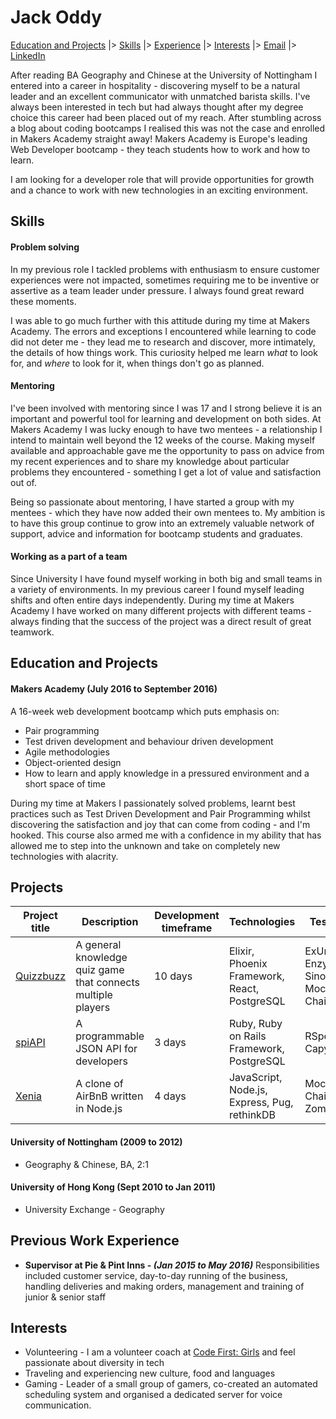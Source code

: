 # Jack Oddy

 [Education and Projects](#education) |> [Skills](#skills) |> [Experience](#experience) |> [Interests](#interests) |> [Email](mailto:jackoddy91@gmail.com) |> [LinkedIn](https://uk.linkedin.com/in/jackoddy)

After reading BA Geography and Chinese at the University of Nottingham I entered into a career in hospitality - discovering myself to be a natural leader and an excellent communicator with unmatched barista skills. I've always been interested in tech but had always thought after my degree choice this career had been placed out of my reach. After stumbling across a blog about coding bootcamps I realised this was not the case and enrolled in Makers Academy straight away! Makers Academy is Europe's leading Web Developer bootcamp - they teach students how to work and how to learn.

I am looking for a developer role that will provide opportunities for growth and a chance to work with new technologies in an exciting environment.

## <a name="skills">Skills</a>


#### Problem solving

In my previous role I tackled problems with enthusiasm to ensure customer experiences were not impacted, sometimes requiring me to be inventive or assertive as a team leader under pressure. I always found great reward these moments.

I was able to go much further with this attitude during my time at Makers Academy. The errors and exceptions I encountered while learning to code did not deter me - they lead me to research and discover, more intimately, the details of how things work. This curiosity helped me learn _what_ to look for, and _where_ to look for it, when things don't go as planned.


#### Mentoring

I've been involved with mentoring since I was 17 and I strong believe it is an important and powerful tool for learning and development on both sides. At Makers Academy I was lucky enough to have two mentees - a relationship I intend to maintain well beyond the 12 weeks of the course. Making myself available and approachable gave me the opportunity to pass on advice from my recent experiences and to share my knowledge about particular problems they encountered - something I get a lot of value and satisfaction out of.

Being so passionate about mentoring, I have started a group with my mentees - which they have now added their own mentees to. My ambition is to have this group continue to grow into an extremely valuable network of support, advice and information for bootcamp students and graduates.


#### Working as a part of a team

Since University I have found myself working in both big and small teams in a variety of environments. In my previous career I found myself leading shifts and often entire days independently. During my time at Makers Academy I have worked on many different projects with different teams - always finding that the success of the project was a direct result of great teamwork.


## <a name="education">Education and Projects</a>

#### Makers Academy (July 2016 to September 2016)

A 16-week web development bootcamp which puts emphasis on:
- Pair programming
- Test driven development and behaviour driven development
- Agile methodologies
- Object-oriented design
- How to learn and apply knowledge in a pressured environment and a short space of time

During my time at Makers I passionately solved problems, learnt best practices such as Test Driven Development and Pair Programming whilst discovering the satisfaction and joy that can come from coding - and I'm hooked. This course also armed me with a confidence in my ability that has allowed me to step into the unknown and take on completely new technologies with alacrity.

## Projects

Project title  | Description  									| Development timeframe | Technologies | Testing
------------- | ------------------------------	| ------------- |------------- |---------
[Quizzbuzz](https://github.com/quizzbuzz/quizzbuzz/)| A general knowledge quiz game that connects multiple players | 10 days | Elixir, Phoenix Framework, React, PostgreSQL| ExUnit, Enzyme, Sinon, Mocha, Chai
[spiAPI](https://github.com/spyAPI/spyAPI) | A programmable JSON API for developers| 3 days | Ruby, Ruby on Rails Framework, PostgreSQL | RSpec, Capybara
[Xenia](https://github.com/jackoddy/xenia) | A clone of AirBnB written in Node.js| 4 days | JavaScript, Node.js, Express, Pug, rethinkDB | Mocha, Chai, Zombie


#### University of Nottingham (2009 to 2012)

- Geography & Chinese, BA, 2:1

#### University of Hong Kong (Sept 2010 to Jan 2011)

- University Exchange - Geography

## <a name="experience">Previous Work Experience</a>

- **Supervisor at Pie & Pint Inns - _(Jan 2015 to May 2016)_**
Responsibilities included customer service, day-to-day running of the business, handling deliveries and making orders, management and training of junior & senior staff

## <a name="interests">Interests</a>
- Volunteering - I am a volunteer coach at [Code First: Girls](http://www.codefirstgirls.org.uk/) and feel passionate about diversity in tech
- Traveling and experiencing new culture, food and languages
- Gaming - Leader of a small group of gamers, co-created an automated scheduling system and organised a dedicated server for voice communication.
